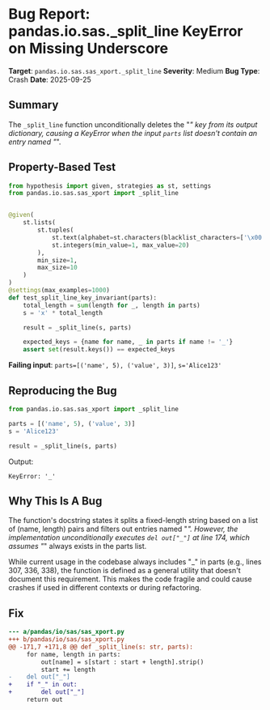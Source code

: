 # Bug Report: pandas.io.sas._split_line KeyError on Missing Underscore

**Target**: `pandas.io.sas.sas_xport._split_line`
**Severity**: Medium
**Bug Type**: Crash
**Date**: 2025-09-25

## Summary

The `_split_line` function unconditionally deletes the "_" key from its output dictionary, causing a KeyError when the input `parts` list doesn't contain an entry named "_".

## Property-Based Test

```python
from hypothesis import given, strategies as st, settings
from pandas.io.sas.sas_xport import _split_line


@given(
    st.lists(
        st.tuples(
            st.text(alphabet=st.characters(blacklist_characters=['\x00']), min_size=1, max_size=10),
            st.integers(min_value=1, max_value=20)
        ),
        min_size=1,
        max_size=10
    )
)
@settings(max_examples=1000)
def test_split_line_key_invariant(parts):
    total_length = sum(length for _, length in parts)
    s = 'x' * total_length

    result = _split_line(s, parts)

    expected_keys = {name for name, _ in parts if name != '_'}
    assert set(result.keys()) == expected_keys
```

**Failing input**: `parts=[('name', 5), ('value', 3)]`, `s='Alice123'`

## Reproducing the Bug

```python
from pandas.io.sas.sas_xport import _split_line

parts = [('name', 5), ('value', 3)]
s = 'Alice123'

result = _split_line(s, parts)
```

Output:
```
KeyError: '_'
```

## Why This Is A Bug

The function's docstring states it splits a fixed-length string based on a list of (name, length) pairs and filters out entries named "_". However, the implementation unconditionally executes `del out["_"]` at line 174, which assumes "_" always exists in the parts list.

While current usage in the codebase always includes "_" in parts (e.g., lines 307, 336, 338), the function is defined as a general utility that doesn't document this requirement. This makes the code fragile and could cause crashes if used in different contexts or during refactoring.

## Fix

```diff
--- a/pandas/io/sas/sas_xport.py
+++ b/pandas/io/sas/sas_xport.py
@@ -171,7 +171,8 @@ def _split_line(s: str, parts):
     for name, length in parts:
         out[name] = s[start : start + length].strip()
         start += length
-    del out["_"]
+    if "_" in out:
+        del out["_"]
     return out
```
